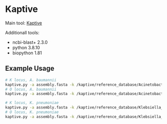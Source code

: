 # Kaptive

Main tool: [Kaptive](https://github.com/katholt/Kaptive)

Additionall tools:

- ncbi-blast+ 2.3.0
- python 3.8.10
- biopython 1.81

## Example Usage

```bash
# K locus, A. baumannii
kaptive.py -a assembly.fasta -k /kaptive/reference_database/Acinetobacter_baumannii_k_locus_primary_reference.gbk
# O locus, A. baumannii
kaptive.py -a assembly.fasta -k /kaptive/reference_database/Acinetobacter_baumannii_OC_locus_primary_reference.gbk

# K locus, K. pneumoniae
kaptive.py -a assembly.fasta -k /kaptive/reference_database/Klebsiella_k_locus_primary_reference.gbk
# O locus, K. pneumoniae
kaptive.py -a assembly.fasta -k /kaptive/reference_database/Klebsiella_o_locus_primary_reference.gbk
```

